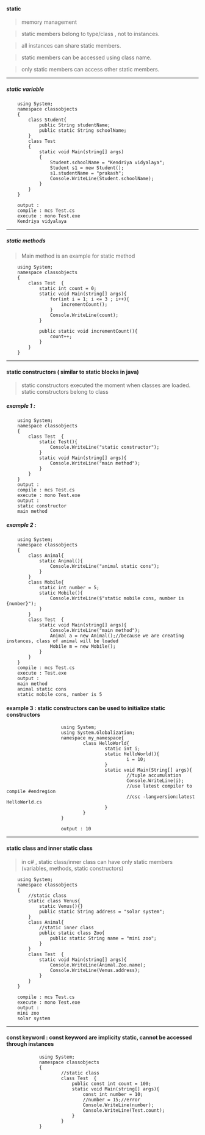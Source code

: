 #### static
> memory management

> static members belong to type/class , not to instances.

> all instances can share static members.

> static members can be accessed using class name.

> only static members can access other static members.

---

##### static variable  
        
        using System;  
        namespace classobjects  
        {       
            class Student{
                public String studentName;
                public static String schoolName;
            }                    
            class Test  
            {              
                static void Main(string[] args)  
                {                  
                    Student.schoolName = "Kendriya vidyalaya";
                    Student s1 = new Student();
                    s1.studentName = "prakash";
                    Console.WriteLine(Student.schoolName);     
                }              
            }  
        }
        
        output : 
        compile : mcs Test.cs
        execute : mono Test.exe
        Kendriya vidyalaya

---

##### static methods        
> Main method is an example for static method


        using System;  
        namespace classobjects  
        {                               
            class Test  {
                static int count = 0;              
                static void Main(string[] args){                                  
                    for(int i = 1; i <= 3 ; i++){
                        incrementCount();
                    }
                    Console.WriteLine(count);                                
                }     

                public static void incrementCount(){
                    count++;
                }
            }  
        }  
        
        
---

#### static constructors ( similar to static blocks in java)
> static constructors executed the moment when classes are loaded. 
> static constructors belong to class

##### example 1 :
        using System;  
        namespace classobjects  
        {                               
            class Test  {
                static Test(){
                    Console.WriteLine("static constructor");
                }            
                static void Main(string[] args){                                  
                    Console.WriteLine("main method");
                }     
            }  
        }
        output : 
        compile : mcs Test.cs
        execute : mono Test.exe
        output : 
        static constructor
        main method

##### example 2 :
        using System;  
        namespace classobjects  
        { 
            class Animal{
                static Animal(){
                    Console.WriteLine("animal static cons");
                }
            }   
            class Mobile{
                static int number = 5;
                static Mobile(){
                    Console.WriteLine($"static mobile cons, number is {number}");
                }
            }                           
            class Test  {                        
                static void Main(string[] args){                                                  
                    Console.WriteLine("main method");
                    Animal a = new Animal();//because we are creating instances, class of animal will be loaded
                    Mobile m = new Mobile();
                }     
            }  
        }  
        compile : mcs Test.cs
        execute : Test.exe        
        output : 
        main method
        animal static cons
        static mobile cons, number is 5
        
        
#### example 3 : static constructors can be used to initialize static constructors

                        using System;
                        using System.Globalization;
                        namespace my_namespace{
                                class HelloWorld{
                                        static int i;
                                        static HelloWorld(){
                                                i = 10;
                                        }
                                        static void Main(String[] args){
                                                //tuple accumulation
                                                Console.WriteLine(i);
                                                //use latest compiler to compile #endregion
                                                //csc -langversion:latest HelloWorld.cs
                                        }
                                } 
                        }

                        output : 10
          
        
---

#### static class and inner static class
>  in c# , static class/inner class can have only static members (variables, methods, static constructors)

        using System;  
        namespace classobjects  
        { 
            //static class
            static class Venus{
                static Venus(){}
                public static String address = "solar system";
            }
            class Animal{
                //static inner class
                public static class Zoo{
                    public static String name = "mini zoo";
                } 
            }             
            class Test  {                                    
                static void Main(string[] args){                                                                  
                    Console.WriteLine(Animal.Zoo.name);       
                    Console.WriteLine(Venus.address);      
                }     
            }  
        }  
        
        compile : mcs Test.cs
        execute : mono Test.exe
        output : 
        mini zoo
        solar system
        
---
#### const keyword : const keyword are implicity static, cannot be accessed through instances
                using System;  
                namespace classobjects  
                { 
                        //static class                             
                        class Test  {  
                            public const int count = 100;                                 
                            static void Main(string[] args){                                                                  
                                const int number = 10;
                                //number = 15;//error
                                Console.WriteLine(number);                
                                Console.WriteLine(Test.count);
                            }     
                        }  
                }  

